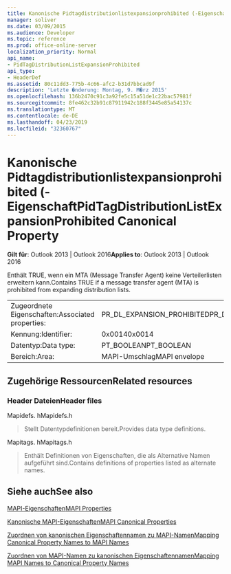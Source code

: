 ```yaml
---
title: Kanonische Pidtagdistributionlistexpansionprohibited (-Eigenschaft
manager: soliver
ms.date: 03/09/2015
ms.audience: Developer
ms.topic: reference
ms.prod: office-online-server
localization_priority: Normal
api_name:
- PidTagDistributionListExpansionProhibited
api_type:
- HeaderDef
ms.assetid: 80c11dd3-775b-4c66-afc2-b31d7bbcad9f
description: 'Letzte �nderung: Montag, 9. M�rz 2015'
ms.openlocfilehash: 136b2470c91c3a92fe5c15a51de1c22bac57981f
ms.sourcegitcommit: 8fe462c32b91c87911942c188f3445e85a54137c
ms.translationtype: MT
ms.contentlocale: de-DE
ms.lasthandoff: 04/23/2019
ms.locfileid: "32360767"
---
```

# <a name="pidtagdistributionlistexpansionprohibited-canonical-property"></a><span data-ttu-id="c1447-103">Kanonische Pidtagdistributionlistexpansionprohibited (-Eigenschaft</span><span class="sxs-lookup"><span data-stu-id="c1447-103">PidTagDistributionListExpansionProhibited Canonical Property</span></span>

  
  
<span data-ttu-id="c1447-104">**Gilt für**: Outlook 2013 | Outlook 2016</span><span class="sxs-lookup"><span data-stu-id="c1447-104">**Applies to**: Outlook 2013 | Outlook 2016</span></span> 
  
<span data-ttu-id="c1447-105">Enthält TRUE, wenn ein MTA (Message Transfer Agent) keine Verteilerlisten erweitern kann.</span><span class="sxs-lookup"><span data-stu-id="c1447-105">Contains TRUE if a message transfer agent (MTA) is prohibited from expanding distribution lists.</span></span>
  
|||
|:-----|:-----|
|<span data-ttu-id="c1447-106">Zugeordnete Eigenschaften:</span><span class="sxs-lookup"><span data-stu-id="c1447-106">Associated properties:</span></span>  <br/> |<span data-ttu-id="c1447-107">PR_DL_EXPANSION_PROHIBITED</span><span class="sxs-lookup"><span data-stu-id="c1447-107">PR_DL_EXPANSION_PROHIBITED</span></span>  <br/> |
|<span data-ttu-id="c1447-108">Kennung:</span><span class="sxs-lookup"><span data-stu-id="c1447-108">Identifier:</span></span>  <br/> |<span data-ttu-id="c1447-109">0x0014</span><span class="sxs-lookup"><span data-stu-id="c1447-109">0x0014</span></span>  <br/> |
|<span data-ttu-id="c1447-110">Datentyp:</span><span class="sxs-lookup"><span data-stu-id="c1447-110">Data type:</span></span>  <br/> |<span data-ttu-id="c1447-111">PT_BOOLEAN</span><span class="sxs-lookup"><span data-stu-id="c1447-111">PT_BOOLEAN</span></span>  <br/> |
|<span data-ttu-id="c1447-112">Bereich:</span><span class="sxs-lookup"><span data-stu-id="c1447-112">Area:</span></span>  <br/> |<span data-ttu-id="c1447-113">MAPI-Umschlag</span><span class="sxs-lookup"><span data-stu-id="c1447-113">MAPI envelope</span></span>  <br/> |
   
## <a name="related-resources"></a><span data-ttu-id="c1447-114">Zugehörige Ressourcen</span><span class="sxs-lookup"><span data-stu-id="c1447-114">Related resources</span></span>

### <a name="header-files"></a><span data-ttu-id="c1447-115">Header Dateien</span><span class="sxs-lookup"><span data-stu-id="c1447-115">Header files</span></span>

<span data-ttu-id="c1447-116">Mapidefs. h</span><span class="sxs-lookup"><span data-stu-id="c1447-116">Mapidefs.h</span></span>
  
> <span data-ttu-id="c1447-117">Stellt Datentypdefinitionen bereit.</span><span class="sxs-lookup"><span data-stu-id="c1447-117">Provides data type definitions.</span></span>
    
<span data-ttu-id="c1447-118">Mapitags. h</span><span class="sxs-lookup"><span data-stu-id="c1447-118">Mapitags.h</span></span>
  
> <span data-ttu-id="c1447-119">Enthält Definitionen von Eigenschaften, die als Alternative Namen aufgeführt sind.</span><span class="sxs-lookup"><span data-stu-id="c1447-119">Contains definitions of properties listed as alternate names.</span></span>
    
## <a name="see-also"></a><span data-ttu-id="c1447-120">Siehe auch</span><span class="sxs-lookup"><span data-stu-id="c1447-120">See also</span></span>



[<span data-ttu-id="c1447-121">MAPI-Eigenschaften</span><span class="sxs-lookup"><span data-stu-id="c1447-121">MAPI Properties</span></span>](mapi-properties.md)
  
[<span data-ttu-id="c1447-122">Kanonische MAPI-Eigenschaften</span><span class="sxs-lookup"><span data-stu-id="c1447-122">MAPI Canonical Properties</span></span>](mapi-canonical-properties.md)
  
[<span data-ttu-id="c1447-123">Zuordnen von kanonischen Eigenschaftennamen zu MAPI-Namen</span><span class="sxs-lookup"><span data-stu-id="c1447-123">Mapping Canonical Property Names to MAPI Names</span></span>](mapping-canonical-property-names-to-mapi-names.md)
  
[<span data-ttu-id="c1447-124">Zuordnen von MAPI-Namen zu kanonischen Eigenschaftennamen</span><span class="sxs-lookup"><span data-stu-id="c1447-124">Mapping MAPI Names to Canonical Property Names</span></span>](mapping-mapi-names-to-canonical-property-names.md)

